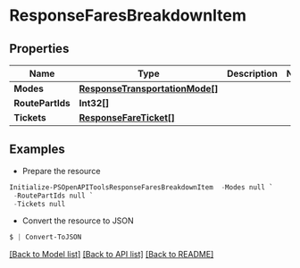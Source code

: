 # ResponseFaresBreakdownItem
## Properties

Name | Type | Description | Notes
------------ | ------------- | ------------- | -------------
**Modes** | [**ResponseTransportationMode[]**](ResponseTransportationMode.md) |  | 
**RoutePartIds** | **Int32[]** |  | 
**Tickets** | [**ResponseFareTicket[]**](ResponseFareTicket.md) |  | 

## Examples

- Prepare the resource
```powershell
Initialize-PSOpenAPIToolsResponseFaresBreakdownItem  -Modes null `
 -RoutePartIds null `
 -Tickets null
```

- Convert the resource to JSON
```powershell
$ | Convert-ToJSON
```

[[Back to Model list]](../README.md#documentation-for-models) [[Back to API list]](../README.md#documentation-for-api-endpoints) [[Back to README]](../README.md)

